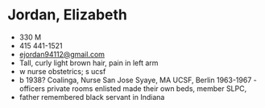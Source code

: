 # Jordan, Elizabeth

* 330 M
* 415 441-1521
* ejordan94112@gmail.com
* Tall, curly light brown hair, pain in left arm
* w nurse obstetrics; s ucsf
* b 1938? Coalinga, Nurse San Jose Syaye, MA UCSF, Berlin 1963-1967 - officers private rooms enlisted made their own beds, member SLPC,
* father remembered black servant in Indiana
